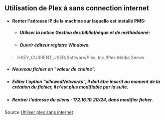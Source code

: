 ## **Utilisation de Plex à sans connection internet**


* #### **Renter l'adresse IP de la machine sur laquelle est installé PMS**:
    * ##### Utiliser la notice Gestion des bibliothéque et de méthadonné:
    * ##### Ouvrir éditeur registre Windows:
>HKEY_CURRENT_USER/Software/Plex, Inc./Plex Media Server

* ##### Nouveau fichier en "valeur de chaine".
* ##### Editer l'option "allowedNetworks", il doit être inscrit au moment de la création du fichier, il n'est plus modifiable par la suite.
*  ##### Rentrer l'adresse du cliens : 172.16.10.20/24, dans modifier ficher.



Source [Utiliser plex sans internet](https://www.howtogeek.com/303282/how-to-use-plex-media-server-without-internet-access/)
